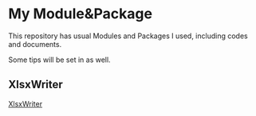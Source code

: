 # My Module&Package
This repository has usual Modules and Packages I used, including codes and documents.

Some tips will be set in as well.

## XlsxWriter
<a href="https://xlsxwriter.readthedocs.io/index.html" target="_blank"> XlsxWriter </a>
